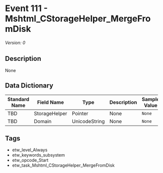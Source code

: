 # Event 111 - Mshtml_CStorageHelper_MergeFromDisk
###### Version: 0

## Description
None

## Data Dictionary
|Standard Name|Field Name|Type|Description|Sample Value|
|---|---|---|---|---|
|TBD|StorageHelper|Pointer|None|`None`|
|TBD|Domain|UnicodeString|None|`None`|

## Tags
* etw_level_Always
* etw_keywords_subsystem
* etw_opcode_Start
* etw_task_Mshtml_CStorageHelper_MergeFromDisk